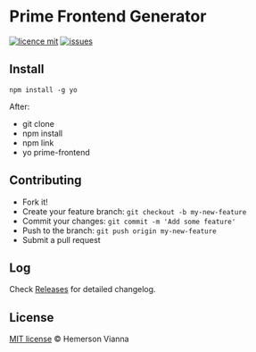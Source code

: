 # Prime Frontend Generator

[![licence mit](https://img.shields.io/badge/license-MIT-blue.svg?style=flat-square)](http://hemersonvianna.mit-license.org/)
[![issues](https://img.shields.io/github/issues/prime-solutions/prime-frontend-generator.svg?style=flat-square)](https://github.com/prime-solutions/prime-frontend-generator/issues)

## Install

```
npm install -g yo
```

After: 
- git clone
- npm install
- npm link
- yo prime-frontend


## Contributing

- Fork it!
- Create your feature branch: `git checkout -b my-new-feature`
- Commit your changes: `git commit -m 'Add some feature'`
- Push to the branch: `git push origin my-new-feature`
- Submit a pull request

## Log

Check [Releases](https://github.com/prime-solutions/prime-frontend-generator/releases) for detailed changelog.

## License

[MIT license](http://hemersonvianna.mit-license.org/) © Hemerson Vianna
